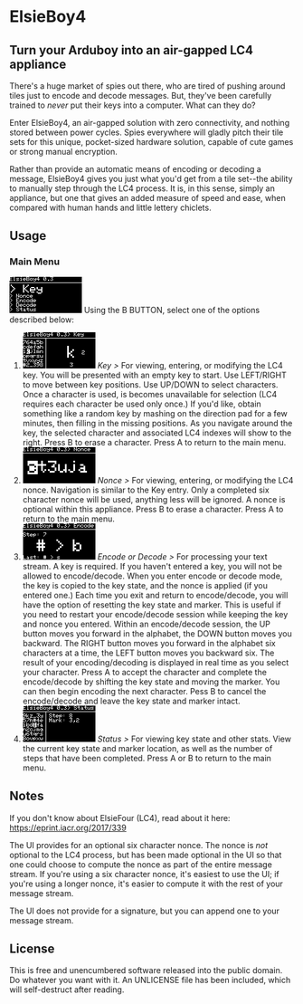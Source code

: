 # ElsieBoy4
## Turn your Arduboy into an air-gapped LC4 appliance

There's a huge market of spies out there, who are tired of pushing around tiles just to encode and decode messages. But, they've been carefully trained to _never_ put their keys into a computer. What can they do?

Enter ElsieBoy4, an air-gapped solution with zero connectivity, and nothing stored between power cycles. Spies everywhere will gladly pitch their tile sets for this unique, pocket-sized hardware solution, capable of cute games or strong manual encryption.

Rather than provide an automatic means of encoding or decoding a message, ElsieBoy4 gives you just what you'd get from a tile set--the ability to manually step through the LC4 process. It is, in this sense, simply an appliance, but one that gives an added measure of speed and ease, when compared with human hands and little lettery chiclets.

## Usage

### Main Menu

![ElsieBoy4 Key Main Menu](https://github.com/tfurrows/ElsieBoy4/blob/main/screenshots/elsieboy4_main.png)
Using the B BUTTON, select one of the options described below:

1. ![ElsieBoy4 Key Entry Screen](https://github.com/tfurrows/ElsieBoy4/blob/main/screenshots/elsieboy4_keyMod.png)
   *Key >* For viewing, entering, or modifying the LC4 key.
   You will be presented with an empty key to start. Use LEFT/RIGHT to move between key positions. Use UP/DOWN to select characters.
   Once a character is used, is becomes unavailable for selection (LC4 requires each character be used only once.)
   If you'd like, obtain something like a random key by mashing on the direction pad for a few minutes, then filling in the missing positions.
   As you navigate around the key, the selected character and associated LC4 indexes will show to the right.
   Press B to erase a character.
   Press A to return to the main menu.
2. ![ElsieBoy4 Nonce Entry Screen](https://github.com/tfurrows/ElsieBoy4/blob/main/screenshots/elsieboy4_nonceMod.png)
   *Nonce >* For viewing, entering, or modifying the LC4 nonce. 
   Navigation is similar to the Key entry.
   Only a completed six character nonce will be used, anything less will be ignored.
   A nonce is optional within this appliance.
   Press B to erase a character.
   Press A to return to the main menu.
3. ![ElsieBoy4 Encode Screen](https://github.com/tfurrows/ElsieBoy4/blob/main/screenshots/elsieboy4_encode.png)
   *Encode or Decode >* For processing your text stream.
   A key is required. If you haven't entered a key, you will not be allowed to encode/decode.
   When you enter encode or decode mode, the key is copied to the key state, and the nonce is applied (if you entered one.)
   Each time you exit and return to encode/decode, you will have the option of resetting the key state and marker. This is useful if you need to restart your encode/decode session while keeping the key and nonce you entered.
   Within an encode/decode session, the UP button moves you forward in the alphabet, the DOWN button moves you backward. The RIGHT button moves you forward in the alphabet six characters at a time, the LEFT button moves you backward six.
   The result of your encoding/decoding is displayed in real time as you select your character.
   Press A to accept the character and complete the encode/decode by shifting the key state and moving the marker. You can then begin encoding the next character.
   Pess B to cancel the encode/decode and leave the key state and marker intact.
4. ![ElsieBoy4 Key Status Screen](https://github.com/tfurrows/ElsieBoy4/blob/main/screenshots/elsieboy4_status.png)
   *Status >* For viewing key state and other stats.
   View the current key state and marker location, as well as the number of steps that have been completed.
   Press A or B to return to the main menu.


## Notes

If you don't know about ElsieFour (LC4), read about it here: https://eprint.iacr.org/2017/339

The UI provides for an optional six character nonce. The nonce is *not* optional to the LC4 process, but has been made optional in the UI so that one could choose to compute the nonce as part of the entire message stream. If you're using a six character nonce, it's easiest to use the UI; if you're using a longer nonce, it's easier to compute it with the rest of your message stream.

The UI does not provide for a signature, but you can append one to your message stream.


## License

This is free and unencumbered software released into the public domain. Do whatever you want with it. An UNLICENSE file has been included, which will self-destruct after reading.
